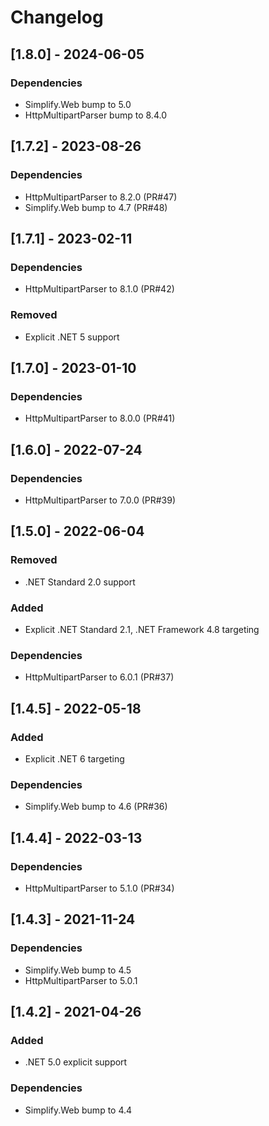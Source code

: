 # Changelog

## [1.8.0] - 2024-06-05

### Dependencies

- Simplify.Web bump to 5.0
- HttpMultipartParser bump to 8.4.0

## [1.7.2] - 2023-08-26

### Dependencies

- HttpMultipartParser to 8.2.0 (PR#47)
- Simplify.Web bump to 4.7 (PR#48)

## [1.7.1] - 2023-02-11

### Dependencies

- HttpMultipartParser to 8.1.0 (PR#42)

### Removed

- Explicit .NET 5 support

## [1.7.0] - 2023-01-10

### Dependencies

- HttpMultipartParser to 8.0.0 (PR#41)

## [1.6.0] - 2022-07-24

### Dependencies

- HttpMultipartParser to 7.0.0 (PR#39)

## [1.5.0] - 2022-06-04

### Removed

- .NET Standard 2.0 support

### Added

- Explicit .NET Standard 2.1, .NET Framework 4.8 targeting

### Dependencies

- HttpMultipartParser to 6.0.1 (PR#37)

## [1.4.5] - 2022-05-18

### Added

- Explicit .NET 6 targeting

### Dependencies

- Simplify.Web bump to 4.6 (PR#36)

## [1.4.4] - 2022-03-13

### Dependencies

- HttpMultipartParser to 5.1.0 (PR#34)

## [1.4.3] - 2021-11-24

### Dependencies

- Simplify.Web bump to 4.5
- HttpMultipartParser to 5.0.1

## [1.4.2] - 2021-04-26

### Added

- .NET 5.0 explicit support

### Dependencies

- Simplify.Web bump to 4.4
